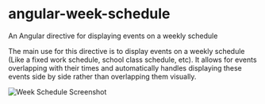 # angular-week-schedule
An Angular directive for displaying events on a weekly schedule

The main use for this directive is to display events on a weekly schedule (Like a fixed work schedule, school class schedule, etc). It allows for events overlapping with their times and automatically handles displaying these events side by side rather than overlapping them visually.

![Week Schedule Screenshot](https://raw.github.com/chadfawcett/angular-week-schedule/master/dat/week-screenshot.png)
